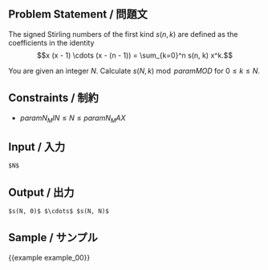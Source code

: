 Problem Statement / 問題文
---------

The signed Stirling numbers of the first kind $s(n, k)$ are defined as the coefficients in the identity
$$x (x - 1) \cdots (x - (n - 1)) = \sum_{k=0}^n s(n, k) x^k.$$

You are given an integer $N$.
Calculate $s(N, k) \bmod {{param MOD}}$ for $0 \le k \le N$.

Constraints / 制約
---------

- ${{param N_MIN}} \le N \le {{param N_MAX}}$

Input / 入力
---------

~~~
$N$
~~~

Output / 出力
---------

~~~
$s(N, 0)$ $\cdots$ $s(N, N)$
~~~

Sample / サンプル
---------

{{example example_00}}

